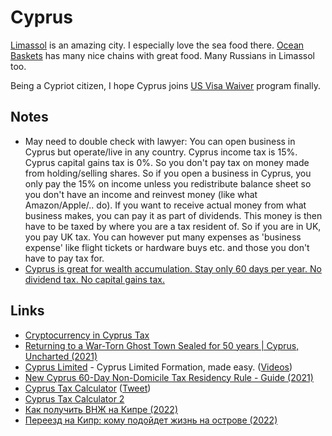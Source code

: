 # Cyprus

[Limassol](https://en.wikipedia.org/wiki/Limassol) is an amazing city. I especially love the sea food there. [Ocean Baskets](https://cyprus.oceanbasket.com/) has many nice chains with great food. Many Russians in Limassol too.

Being a Cypriot citizen, I hope Cyprus joins [US Visa Waiver](https://travel.state.gov/content/travel/en/us-visas/tourism-visit/visa-waiver-program.html) program finally.

## Notes

- May need to double check with lawyer: You can open business in Cyprus but operate/live in any country. Cyprus income tax is 15%. Cyprus capital gains tax is 0%. So you don't pay tax on money made from holding/selling shares. So if you open a business in Cyprus, you only pay the 15% on income unless you redistribute balance sheet so you don't have an income and reinvest money (like what Amazon/Apple/.. do). If you want to receive actual money from what business makes, you can pay it as part of dividends. This money is then have to be taxed by where you are a tax resident of. So if you are in UK, you pay UK tax. You can however put many expenses as 'business expense' like flight tickets or hardware buys etc. and those you don't have to pay tax for.
- [Cyprus is great for wealth accumulation. Stay only 60 days per year. No dividend tax. No capital gains tax.](https://www.reddit.com/r/EuropeFIRE/comments/z1mcov/best_european_country_for_fire_optimizing_for_low/)

## Links

- [Cryptocurrency in Cyprus Tax](https://www.tax-residence.com/cryptocurrency-cyprus/)
- [Returning to a War-Torn Ghost Town Sealed for 50 years | Cyprus, Uncharted (2021)](https://www.youtube.com/watch?v=p7_TZagxjyk)
- [Cyprus Limited](https://www.cypruslimited.com/) - Cyprus Limited Formation, made easy. ([Videos](https://www.youtube.com/channel/UC0x2a-cTEPbUWzj4PH5V3KA/videos))
- [New Cyprus 60-Day Non-Domicile Tax Residency Rule - Guide (2021)](https://www.reddit.com/r/eupersonalfinance/comments/qwndj4/new_cyprus_60day_nondomicile_tax_residency_rule/)
- [Cyprus Tax Calculator](https://www.cyprustaxcalculator.com/) ([Tweet](https://twitter.com/AlexSukhorukov_/status/1464255193663561728))
- [Cyprus Tax Calculator 2](https://www.qnta.biz/resources/cyprus-tax/tax-calculators/gross-to-net-salary)
- [Как получить ВНЖ на Кипре (2022)](https://twitter.com/AlexSukhorukov_/status/1496499407302406162)
- [Переезд на Кипр: кому подойдет жизнь на острове (2022)](https://www.youtube.com/watch?v=BRgvbKOnocI)
